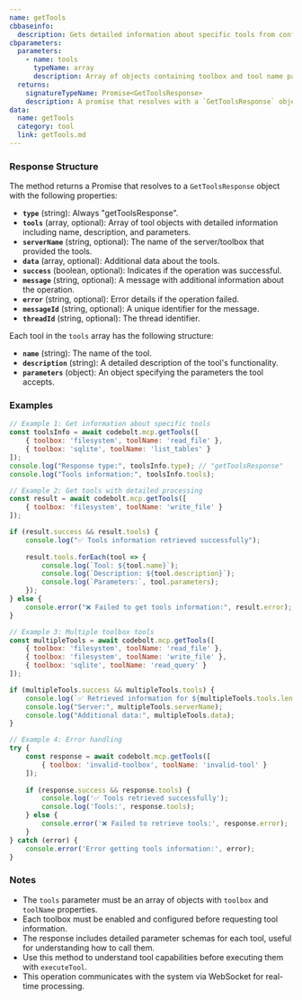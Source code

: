 ```yaml
---
name: getTools
cbbaseinfo:
  description: Gets detailed information about specific tools from configured toolboxes.
cbparameters:
  parameters:
    - name: tools
      typeName: array
      description: Array of objects containing toolbox and tool name pairs. Each object should have `toolbox` and `toolName` properties.
  returns:
    signatureTypeName: Promise<GetToolsResponse>
    description: A promise that resolves with a `GetToolsResponse` object containing detailed information about the requested tools.
data:
  name: getTools
  category: tool
  link: getTools.md
---
```

<CBBaseInfo/>
<CBParameters/>

### Response Structure

The method returns a Promise that resolves to a `GetToolsResponse` object with the following properties:

- **`type`** (string): Always "getToolsResponse".
- **`tools`** (array, optional): Array of tool objects with detailed information including name, description, and parameters.
- **`serverName`** (string, optional): The name of the server/toolbox that provided the tools.
- **`data`** (array, optional): Additional data about the tools.
- **`success`** (boolean, optional): Indicates if the operation was successful.
- **`message`** (string, optional): A message with additional information about the operation.
- **`error`** (string, optional): Error details if the operation failed.
- **`messageId`** (string, optional): A unique identifier for the message.
- **`threadId`** (string, optional): The thread identifier.

Each tool in the `tools` array has the following structure:
- **`name`** (string): The name of the tool.
- **`description`** (string): A detailed description of the tool's functionality.
- **`parameters`** (object): An object specifying the parameters the tool accepts.

### Examples

```javascript
// Example 1: Get information about specific tools
const toolsInfo = await codebolt.mcp.getTools([
    { toolbox: 'filesystem', toolName: 'read_file' },
    { toolbox: 'sqlite', toolName: 'list_tables' }
]);
console.log("Response type:", toolsInfo.type); // "getToolsResponse"
console.log("Tools information:", toolsInfo.tools);

// Example 2: Get tools with detailed processing
const result = await codebolt.mcp.getTools([
    { toolbox: 'filesystem', toolName: 'write_file' }
]);

if (result.success && result.tools) {
    console.log("✅ Tools information retrieved successfully");
    
    result.tools.forEach(tool => {
        console.log(`Tool: ${tool.name}`);
        console.log(`Description: ${tool.description}`);
        console.log(`Parameters:`, tool.parameters);
    });
} else {
    console.error("❌ Failed to get tools information:", result.error);
}

// Example 3: Multiple toolbox tools
const multipleTools = await codebolt.mcp.getTools([
    { toolbox: 'filesystem', toolName: 'read_file' },
    { toolbox: 'filesystem', toolName: 'write_file' },
    { toolbox: 'sqlite', toolName: 'read_query' }
]);

if (multipleTools.success && multipleTools.tools) {
    console.log(`✅ Retrieved information for ${multipleTools.tools.length} tools`);
    console.log("Server:", multipleTools.serverName);
    console.log("Additional data:", multipleTools.data);
}

// Example 4: Error handling
try {
    const response = await codebolt.mcp.getTools([
        { toolbox: 'invalid-toolbox', toolName: 'invalid-tool' }
    ]);
    
    if (response.success && response.tools) {
        console.log('✅ Tools retrieved successfully');
        console.log('Tools:', response.tools);
    } else {
        console.error('❌ Failed to retrieve tools:', response.error);
    }
} catch (error) {
    console.error('Error getting tools information:', error);
}
```

### Notes

- The `tools` parameter must be an array of objects with `toolbox` and `toolName` properties.
- Each toolbox must be enabled and configured before requesting tool information.
- The response includes detailed parameter schemas for each tool, useful for understanding how to call them.
- Use this method to understand tool capabilities before executing them with `executeTool`.
- This operation communicates with the system via WebSocket for real-time processing.